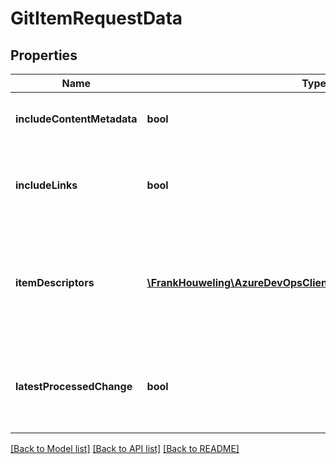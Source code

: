 # GitItemRequestData

## Properties
Name | Type | Description | Notes
------------ | ------------- | ------------- | -------------
**includeContentMetadata** | **bool** | Whether to include metadata for all items | [optional] 
**includeLinks** | **bool** | Whether to include the _links field on the shallow references | [optional] 
**itemDescriptors** | [**\FrankHouweling\AzureDevOpsClient\Git\Model\GitItemDescriptor[]**](GitItemDescriptor.md) | Collection of items to fetch, including path, version, and recursion level | [optional] 
**latestProcessedChange** | **bool** | Whether to include shallow ref to commit that last changed each item | [optional] 

[[Back to Model list]](../README.md#documentation-for-models) [[Back to API list]](../README.md#documentation-for-api-endpoints) [[Back to README]](../README.md)


